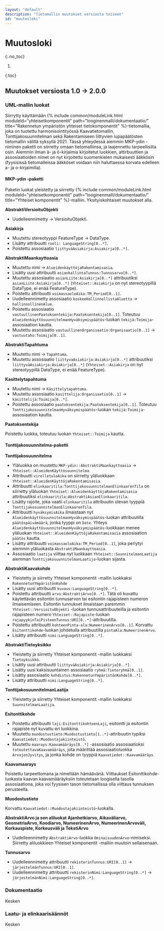 ```yaml
---
layout: "default"
description: "Tietomallin muutokset versiosta toiseen"
id: "muutosloki"
---
```

# Muutosloki
{:.no_toc}

1. 
{:toc}

## Muutokset versiosta 1.0 -> 2.0.0

### UML-mallin luokat

Siirrytty käyttämään {% include common/moduleLink.html moduleId="yhteisetkomponentit" path="looginenmalli/dokumentaatio/" title="Rakennetun ympäristön yhteiset tietokomponentit" %}-tietomallia, joka on tuotettu harmonisointityössä Kaavatietomallin, Tonttijakosuunnitelman sekä Rakentamiseen liittyvien lupapäätösten tietomallin välillä syksyllä 2021. Tässä yhteydessä aiemmin MKP-ydin -niminen paketti on siirretty omaan tietomalliinsa, ja laajennettu tarpeellisilta osin. Aiemmin ilman ä- ja ö-kirjaimia kirjoitetut luokkien, attirbuuttien ja assosiaatioiden nimet on nyt kirjoitettu suomenkielen mukaisesti ääkkösin (fyysisissä tietomalleissa ääkköset voidaan niin haluttaessa korvata edelleen a- ja o-kirjaimilla).

#### MKP-ydin -paketti

Paketin luokat yleistetty ja siirretty {% include common/moduleLink.html moduleId="yhteisetkomponentit" path="looginenmalli/dokumentaatio/" title="Yhteiset komponentit" %}-malliin. Yksityiskohtaiset muutokset alla.

**AbstraktiVersioituObjekti**

* Uudelleennimetty -> VersioituObjekti.

**Asiakirja**

* Muutettu stereotyyppi FeatureType -> DataType.
* Lisätty attribuutti ```rooli: LanguageString[0..*]```.
* Poistettu assosiaatio ```liittyväAsiakirja:Asiakirja[0..*]```.

 **AbstraktiMaankayttoasia**

 * Muutettu nimi -> ```AlueidenkäyttöjaRakentamisasia```.
 * Lisätty uusi attribuutti ```asianhallintaTunnus:Tunnusarvo[0..*]```.
 * Muutettu assosiaatio ```asianLiite:Asiakirja[0..*]``` attribuutiksi ```asianLiite:Asiakirja[0..*]``` (```Yhteiset::Asiakirja``` on nyt stereotyypillä DataType, ei enää FeatureType).
 * Poistettu attribuutti ```voimassaoloAika:TM_Period[0..1]```.
 * Uudelleennimetty assosiaatio ```koskeeHallinnollistaAluetta``` -> ```hallinnollinenAlue```.
 * Poistettu assosiaatio ```vastuullinenPaatoksentekija:Paatoksentekija[0..1]```. Toteutuu ```AlueidenkäyttösuunnitelmanHyväksymispäätös```-luokan ```tekijä:Toimija```-assosiaation kautta.
 * Muutettu assosiaatio ```vastuullinenOrganisaatio:Organisaatio[0..1]``` -> ```vastuutaho:Toimija[0..1]```.

**AbstraktiTapahtuma**

* Muutettu nimi -> ```Tapahtuma```.
* Muutettu assosiaatio ```liittyvaAsiakirja:Asiakirja[0..*]``` attribuutiksi ```liittyväAsiakirja:Asiakirja[0..*]``` (```Yhteiset::Asiakirja``` on nyt stereotyypillä DataType, ei enää FeatureType).

**Kasittelytapahtuma**

* Muutettu nimi -> ```Käsittelytapahtuma```.
* Muutettu assosiaatio ```kasittelija:Organisaatio[0..1]``` -> ```käsittelijä:Toimija[0..*]```.
* Poistettu assosiaatio ```paatoksentekija:Paatoksentekija[0..1]```. Toteutuu ```TonttijakosuunnitelmanHyväksymispäätös```-luokan ```tekijä:Toimija```-assosiaation kautta.

**Paatoksentekija**

Poistettu luokka, toteutuu luokan ```Yhteiset::Toimija``` kautta.


#### Tonttijakosuunnitelma-paketti

**Tonttijakosuunnitelma**

* Yläluokka on muutettu ```MKP-ydin::AbstraktiMaankayttoasia``` -> ```Yhteiset::AlueidenKäyttösuunnitelma```
* Attribuutti ```virelletuloAika``` on siirretty yläluokkaan ```Yhteiset::AlueidenKäyttöjaRakentamisasia```.
* Attribuutti ```elinkaaritila:TonttijakosuunnitelmanElinkaarenTila``` on siirretty yläluokan ```Yhteiset::AlueidenkäyttöjaRakentamisasia``` attribuutiksi ```elinkaaritila:AbstraktiAsianElinkaaritila```.
* Lisätty rajoite, joka vaatii ```elinkaaritila``` attribuutin olevan tyyppiä ```TonttijakosuunnitelmanElinkaarenTila```.
* Attribuutti ```hyväksymisAika``` ilmaistaan nyt ```AlueidenkäyttösuunnitelmanHyväksymispäätös```-luokan attribuutilla ```päätöspäivämäärä```, jonka tyyppi on ```Date```. Yhteys ```AlueidenkäyttösuunnitelmanHyväksymispäätös```-luokkaan menee yläluokan ```Yhteiset::AlueidenKäyttöjaRakentamisasia``` assosiaation ```päätös``` kautta.
* Lisätty attribuutti ```voimassaoloAika:TM_Period[0..1]```, joka periytyi aiemmin yläluokasta ```AbstraktiMaankayttoasia```.
* Assosiaatio ```laatija``` viittaa nyt luokkaan ```Yhteiset::SuunnitelmanLaatija``` aiemman ```TonttijakosuunnitelmanLaatija```-luokan sijasta.

**AbstraktiKaavakohde**

* Yleistetty ja siirretty Yhteiset komponentit -mallin luokkaksi ```RakennetunYmpäristönKohde```
* Lisätty uusi attribuutti ```kuvaus:LanguageString[0..*]```.
* Poistettu attribuutti ```arvo:AbstraktiArvo[0..*]```. Tätä oli kuvattu käytettävän esitontin tunnusarvon tai esitontin rajapisteen numeron ilmaisemiseen. Esitontin tunnukset ilmaistaan paremmin ```Yhteiset::VersioituObjekti``` -luokan tunnusattribuuteilla ja esitontin rajapisteen numero ```Yhteiset::Rajapiste```-luokan ```rajapyykinTaiPisteenTunnus:URI[0..*]```-attribuutilla.
* Poistettu attribuutti ```kohteenPinta-ala:NumeerinenArvo[0..1]```. Korvattu ```Esitonttikohde```-luokan johdetulla attribuutilla ```pintaAla:NumeerinenArvo```.
* Lisätty attribuutti ```nimi:LanguageString[0..*]```.

**AbstraktiTietoyksikko**

* Yleistetty ja siirretty Yhteiset komponentit -mallin luokkaksi ```Tietoyksikkö```.
* Lisätty uusi attribuutti ```liittyväAsiakirja:Asiakirja[0..*]```.
* Lisätty uusi kaksisuuntainen assosiaatio ```ryhmä:Tietoryhmä[0..1]```.
* Lisätty assosiaatio ```kohdistus:RakennetunYmpäristönKohde[0..*]```.
* Lisätty attribuutti ```nimi:LanguageString[0..*]```.

**TonttijakosuunnitelmanLaatija**

* Yleistetty ja siirretty Yhteiset komponentit -mallin luokkaksi ```SuunnitelmanLaatija```.


**Esitonttikohde**

* Poistettu attribuutti ```laji:EsitonttikohteenLaji```, esitontti ja esitontin rajapiste nyt kuvattu eri luokkina.
* Muutettu ```muodostustieto:Muodostustieto[1..*]```-attribuutin typiksi ```Kaavatiedot::Muodostajakiinteistö```.
* Muutettu ```maarays:Kaavamääräys[0..*]``` -assosiaatio assosiaatioksi ```toteutettavaKaavamääräys```, jota määrittää assosiaatioluokka ```ArvojenJyvitys```, ja jonka kohde on tyyppiä ```Kaavatiedot::Kaavamääräys```.

**Kaavamaarays**

Poistettu tarpeettomana ja nimeltään hämäävänä. Viittaukset Esitonttikohde-luokasta kaavan kaavamääräyksiin toteutetaan loogisella tasolla assosiaationa, joka voi fyysisen tason tietomallissa olla viittaus tunnuksen perusteella.

**Muodostustieto**

Korvattu ```Kaavatiedot::Muodostajakiinteistö```-luokalla.

**AbstraktiArvo ja sen aliluokat Ajanhetkiarvo, Aikaväliarvo, GeometriaArvo, Koodiarvo, NumeerinenArvo, NumeerinenArvoväli, Korkauspiste, Korkeusväli ja TekstiArvo**

* Uudelleennimetty ```AbstraktiArvo```-luokka ```OminaisuudenArvo```-nimiseksi. Siirretty aliluokkieen Yhteiset komponentit -malliin muutoin sellaisenaan.

**Tunnusarvo**

* Uudelleennimetty attribuutti ```rekisterinTunnus:URI[0..1]``` -> ```järjestelmänTunnus:URI[0..1]```.
* Uudelleennimetty attribuutti ```rekisterinNimi:LanguageString[0..*]``` -> ```järjestelmänNimi:LanguageString[0..*]```.

### Dokumentaatio

Kesken

### Laatu- ja elinkaarisäännöt

Kesken


